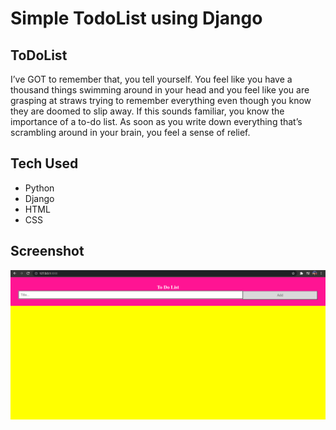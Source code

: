 # Simple TodoList using Django

## ToDoList
I’ve GOT to remember that, you tell yourself.  You feel like you have a thousand things swimming around in your head and you feel like you are grasping at straws trying to remember everything even though you know they are doomed to slip away.  If this sounds familiar, you know the importance of a to-do list. As soon as you write down everything that’s scrambling around in your brain, you feel a sense of relief.

## Tech Used
* Python
* Django
* HTML
* CSS

## Screenshot
![image](output.png)
